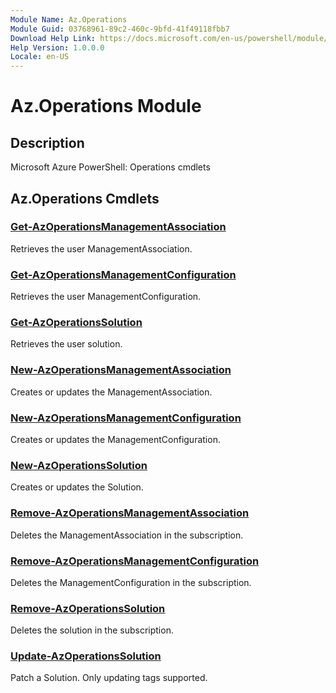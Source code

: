 ```yaml
---
Module Name: Az.Operations
Module Guid: 03768961-89c2-460c-9bfd-41f49118fbb7
Download Help Link: https://docs.microsoft.com/en-us/powershell/module/az.operations
Help Version: 1.0.0.0
Locale: en-US
---
```


# Az.Operations Module
## Description
Microsoft Azure PowerShell: Operations cmdlets

## Az.Operations Cmdlets
### [Get-AzOperationsManagementAssociation](Get-AzOperationsManagementAssociation.md)
Retrieves the user ManagementAssociation.

### [Get-AzOperationsManagementConfiguration](Get-AzOperationsManagementConfiguration.md)
Retrieves the user ManagementConfiguration.

### [Get-AzOperationsSolution](Get-AzOperationsSolution.md)
Retrieves the user solution.

### [New-AzOperationsManagementAssociation](New-AzOperationsManagementAssociation.md)
Creates or updates the ManagementAssociation.

### [New-AzOperationsManagementConfiguration](New-AzOperationsManagementConfiguration.md)
Creates or updates the ManagementConfiguration.

### [New-AzOperationsSolution](New-AzOperationsSolution.md)
Creates or updates the Solution.

### [Remove-AzOperationsManagementAssociation](Remove-AzOperationsManagementAssociation.md)
Deletes the ManagementAssociation in the subscription.

### [Remove-AzOperationsManagementConfiguration](Remove-AzOperationsManagementConfiguration.md)
Deletes the ManagementConfiguration in the subscription.

### [Remove-AzOperationsSolution](Remove-AzOperationsSolution.md)
Deletes the solution in the subscription.

### [Update-AzOperationsSolution](Update-AzOperationsSolution.md)
Patch a Solution.
Only updating tags supported.

